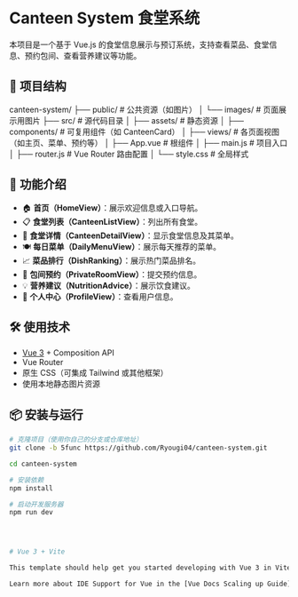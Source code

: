# Canteen System 食堂系统

本项目是一个基于 Vue.js 的食堂信息展示与预订系统，支持查看菜品、食堂信息、预约包间、查看营养建议等功能。

## 🧩 项目结构

canteen-system/
├── public/ # 公共资源（如图片）
│ └── images/ # 页面展示用图片
├── src/ # 源代码目录
│ ├── assets/ # 静态资源
│ ├── components/ # 可复用组件（如 CanteenCard）
│ ├── views/ # 各页面视图（如主页、菜单、预约等）
│ ├── App.vue # 根组件
│ ├── main.js # 项目入口
│ ├── router.js # Vue Router 路由配置
│ └── style.css # 全局样式


## 🚀 功能介绍

- 🏠 **首页（HomeView）**：展示欢迎信息或入口导航。
- 📋 **食堂列表（CanteenListView）**：列出所有食堂。
- 🏢 **食堂详情（CanteenDetailView）**：显示食堂信息及其菜单。
- 🍽 **每日菜单（DailyMenuView）**：展示每天推荐的菜单。
- 📈 **菜品排行（DishRanking）**：展示热门菜品排名。
- 📅 **包间预约（PrivateRoomView）**：提交预约信息。
- 💡 **营养建议（NutritionAdvice）**：展示饮食建议。
- 👤 **个人中心（ProfileView）**：查看用户信息。

## 🛠️ 使用技术

- [Vue 3](https://vuejs.org/) + Composition API
- Vue Router
- 原生 CSS（可集成 Tailwind 或其他框架）
- 使用本地静态图片资源

## 📦 安装与运行

```bash
# 克隆项目（使用你自己的分支或仓库地址）
git clone -b 5func https://github.com/Ryougi04/canteen-system.git

cd canteen-system

# 安装依赖
npm install

# 启动开发服务器
npm run dev




# Vue 3 + Vite

This template should help get you started developing with Vue 3 in Vite. The template uses Vue 3 `<script setup>` SFCs, check out the [script setup docs](https://v3.vuejs.org/api/sfc-script-setup.html#sfc-script-setup) to learn more.

Learn more about IDE Support for Vue in the [Vue Docs Scaling up Guide](https://vuejs.org/guide/scaling-up/tooling.html#ide-support).
